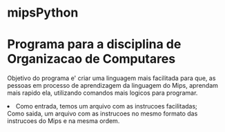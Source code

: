 # mipsPython

<h1>Programa para a disciplina de Organizacao de Computares</h1>

<p>
   
Objetivo do programa e' criar uma linguagem mais facilitada para que, as pessoas em processo de aprendizagem da linguagem do Mips, aprendam mais rapido ela, utilizando comandos mais logicos para programar.
	<li>Como entrada, temos um arquivo com as instrucoes facilitadas;</li>
	Como saida, um arquivo com as instrucoes no mesmo formato das instrucoes do Mips e na mesma ordem.

</p>
